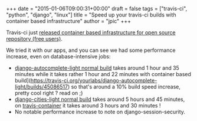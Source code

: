 +++
date = "2015-01-06T09:00:31+00:00"
draft = false
tags = ["travis-ci", "python", "django", "linux"]
title = "Speed up your travis-ci builds with container based infrastructure"
author = "jpic"
+++

Travis-ci just [released container based infrastructure for open source repository (free users)](http://blog.travis-ci.com/2014-12-17-faster-builds-with-container-based-infrastructure/).

We tried it with our apps, and you can see we had some performance increase, even on database-intensive jobs:

- [django-autocomplete-light normal build](https://travis-ci.org/yourlabs/django-autocomplete-light/builds/45085974) takes around 1 hour and 35 minutes while it takes rather 1 hour and 22 minutes with container based build](https://travis-ci.org/yourlabs/django-autocomplete-light/builds/45086517) so that's around a 10% build speed increase, pretty cool right ? read on ;)
- [django-cities-light normal build](https://travis-ci.org/yourlabs/django-cities-light/builds/41983119) takes around 5 hours and 45 minutes, on [travis-container](https://travis-ci.org/yourlabs/django-cities-light/builds/45086836) it takes around 3 hours and 30 minutes !
- No notable performance increase to note on django-session-security.
